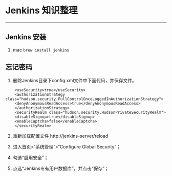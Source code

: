 # Jenkins 知识整理
***

## Jenkins 安装
1. mac 
    `brew install jenkins`

## 忘记密码
1. 删除Jenkins目录下config.xml文件中下面代码，并保存文件。
```
    <useSecurity>true</useSecurity>  
    <authorizationStrategy class="hudson.security.FullControlOnceLoggedInAuthorizationStrategy">  
    <denyAnonymousReadAccess>true</denyAnonymousReadAccess>  
    </authorizationStrategy>  
    <securityRealm class="hudson.security.HudsonPrivateSecurityRealm">  
    <disableSignup>true</disableSignup>  
    <enableCaptcha>false</enableCaptcha>  
    </securityRealm>  
```

2. 重新加载配置文件 http://jenkins-server/reload

3. 进入首页>“系统管理”>“Configure Global Security”；

4. 勾选“启用安全”；

5. 点选“Jenkins专有用户数据库”，并点击“保存”；

